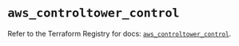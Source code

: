 # `aws_controltower_control`

Refer to the Terraform Registry for docs: [`aws_controltower_control`](https://registry.terraform.io/providers/hashicorp/aws/5.100.0/docs/resources/controltower_control).
